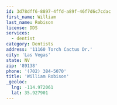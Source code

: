 ```yaml
---
id: 3d78dff6-8897-4ffd-a89f-46f7d6c7cdac
first_name: William
last_name: Robison
license: DDS
services:
  - dentist
category: Dentists
address: '11160 Torch Cactus Dr.'
city: 'Las Vegas'
state: NV
zip: '89138'
phone: '(702) 384-5070'
title: 'William Robison'
_geoloc:
  lng: -114.972061
  lat: 35.927901
---
```

